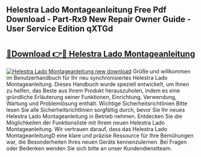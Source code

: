 ## Helestra Lado Montageanleitung Free Pdf Download - Part-Rx9 New Repair Owner Guide - User Service Edition qXTGd

# <h2><a href="http://df6wsr3.blite.top/?on=Helestra+Lado+Montageanleitung">🔗Download 👉🔴 Helestra Lado Montageanleitung</a></h2>

[![Helestra Lado Montageanleitung new download](https://i.imgur.com/lujVjoI.png)](http://df6wsr3.blite.top/?on=Helestra+Lado+Montageanleitung)
Grüße und willkommen im Benutzerhandbuch für Ihr neu synchronisiertes Helestra Lado Montageanleitung. Dieses Handbuch wurde speziell entwickelt, um Ihnen zu helfen, das Beste aus Ihrem Produkt herauszuholen, indem es eine gründliche Erläuterung seiner Funktionen, Einrichtung, Verwendung, Wartung und Problemlösung enthält. Wichtige Sicherheitsrichtlinien Bitte lesen Sie alle Sicherheitsrichtlinien sorgfältig durch, bevor Sie Ihr neues Helestra Lado Montageanleitung in Betrieb nehmen. Entdecken Sie die Möglichkeiten der Funktionsliste mit Ihrem neuen Helestra Lado Montageanleitung. Wir vertrauen darauf, dass das Helestra Lado MontageanleitungD eine klare und präzise Ressource für Ihre Bemühungen war, die Besonderheiten Ihres neuen Geräts kennenzulernen. Bei Fragen oder Bedenken wenden Sie sich bitte an unser Kundendienstteam.
